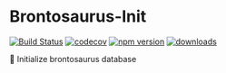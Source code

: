 # Brontosaurus-Init

[![Build Status](https://travis-ci.com/SudoDotDog/Brontosaurus-Init.svg?branch=master)](https://travis-ci.com/SudoDotDog/Brontosaurus-Init)
[![codecov](https://codecov.io/gh/SudoDotDog/Brontosaurus-Init/branch/master/graph/badge.svg)](https://codecov.io/gh/SudoDotDog/Brontosaurus-Init)
[![npm version](https://badge.fury.io/js/%40sudoo%2Finit.svg)](https://badge.fury.io/js/%40sudoo%2Finit)
[![downloads](https://img.shields.io/npm/dm/@sudoo/init.svg)](https://www.npmjs.com/package/@sudoo/init)

:herb: Initialize brontosaurus database
